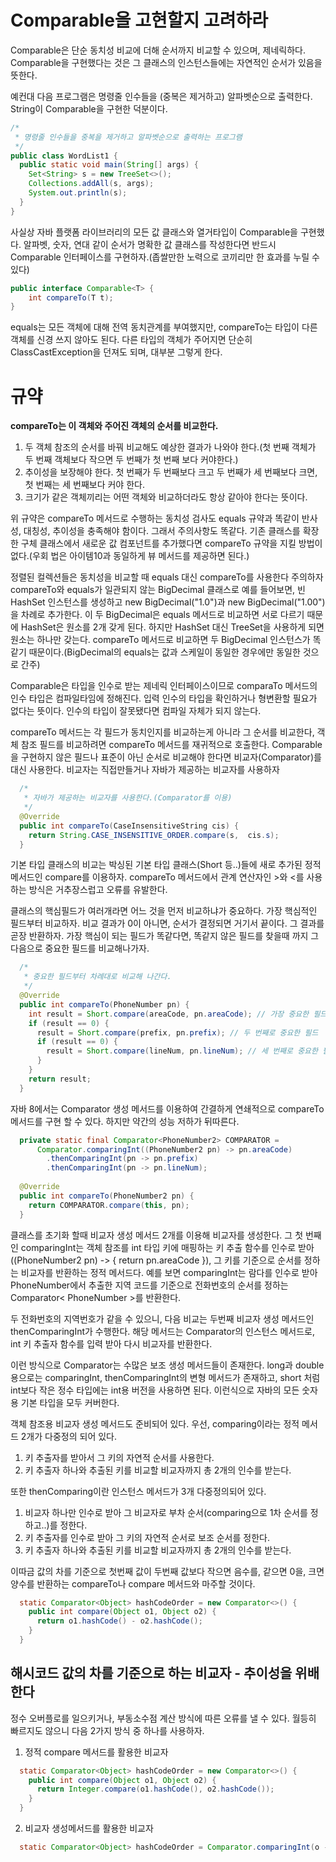 # Comparable을 고현할지 고려하라
Comparable은 단순 동치성 비교에 더해 순서까지 비교할 수 있으며, 제네릭하다. Comparable을 구현했다는 것은 그 클래스의 인스턴스들에는 자연적인 순서가 있음을 뜻한다.

예컨대 다음 프로그램은 명령줄 인수들을 (중복은 제거하고) 알파벳순으로 출력한다. String이 Comparable을 구현한 덕분이다.
```java
/*
 * 명령줄 인수들을 중복을 제거하고 알파벳순으로 출력하는 프로그램
 */
public class WordList1 {
  public static void main(String[] args) {
    Set<String> s = new TreeSet<>();
    Collections.addAll(s, args);
    System.out.println(s);
  }
}
```
사실상 자바 플랫폼 라이브러리의 모든 값 클래스와 열거타입이 Comparable을 구현했다. 알파벳, 숫자, 연대 같이 순서가 명확한 값 클래스를 작성한다면 반드시 Comparable 인터페이스를 구현하자.(좁쌀만한 노력으로 코끼리만 한 효과를 누릴 수 있다)
```java
public interface Comparable<T> {
    int compareTo(T t);
}
```
equals는 모든 객체에 대해 전역 동치관계를 부여했지만, compareTo는 타입이 다른 객체를 신경 쓰지 않아도 된다. 다른 타입의 객체가 주어지면 단순히 ClassCastException을 던져도 되며, 대부분 그렇게 한다.

# 규약
**compareTo는 이 객체와 주어진 객체의 순서를 비교한다.**
1. 두 객체 참조의 순서를 바꿔 비교해도 예상한 결과가 나와야 한다.(첫 번째 객체가 두 번째 객체보다 작으면 두 번째가 첫 번째 보다 커야한다.)
2. 추이성을 보장해야 한다. 첫 번째가 두 번째보다 크고 두 번째가 세 번째보다 크면, 첫 번째는 세 번째보다 커야 한다.
3. 크기가 같은 객체끼리는 어떤 객체와 비교하더라도 항상 같아야 한다는 뜻이다.

위 규약은 compareTo 메서드로 수행하는 동치성 검사도 equals 규약과 똑같이 반사성, 대칭성, 추이성을 충족해야 함이다. 그래서 주의사항도 똑같다. 기존 클래스를 확장한 구체 클래스에서 새로운 값 컴포넌트를 추가했다면 compareTo 규약을 지킬 방법이 없다.(우회 법은 아이템10과 동일하게 뷰 메서드를 제공하면 된다.)

정렬된 컬렉션들은 동치성을 비교할 때 equals 대신 compareTo를 사용한다 주의하자 compareTo와 equals가 일관되지 않는 BigDecimal 클래스로 예를 들어보면, 빈 HashSet 인스턴스를 생성하고 new BigDecimal("1.0")과 new BigDecimal("1.00")을 차례로 추가한다. 이 두 BigDecimal은 equals 메서드로 비교하면 서로 다르기 때문에 HashSet은 원소를 2개 갖게 된다. 하지만 HashSet 대신 TreeSet을 사용하게 되면 원소는 하나만 갖는다. compareTo 메서드로 비교하면 두 BigDecimal 인스턴스가 똑같기 때문이다.(BigDecimal의 equals는 값과 스케일이 동일한 경우에만 동일한 것으로 간주)

Comparable은 타입을 인수로 받는 제네릭 인터페이스이므로 comparaTo 메서드의 인수 타입은 컴파일타임에 정해진다. 입력 인수의 타입을 확인하거나 형변환할 필요가 없다는 뜻이다. 인수의 타입이 잘못됐다면 컴파일 자체가 되지 않는다.

compareTo 메서드는 각 필드가 동치인지를 비교하는게 아니라 그 순서를 비교한다, 객체 참조 필드를 비교하려면 compareTo 메서드를 재귀적으로 호출한다. Comparable을 구현하지 않은 필드나 표준이 아닌 순서로 비교해야 한다면 비교자(Comparator)를 대신 사용한다. 비교자는 직접만들거나 자바가 제공하는 비교자를 사용하자
```java
  /*
   * 자바가 제공하는 비교자를 사용한다.(Comparator를 이용)
   */
  @Override
  public int compareTo(CaseInsensitiveString cis) {
    return String.CASE_INSENSITIVE_ORDER.compare(s,  cis.s);
  }
```
기본 타입 클래스의 비교는 박싱된 기본 타입 클래스(Short 등..)들에 새로 추가된 정적 메서드인 compare를 이용하자. compareTo 메서드에서 관계 연산자인 >와 <를 사용하는 방식은 거추장스럽고 오류를 유발한다.

클래스의 핵심필드가 여러개라면 어느 것을 먼저 비교하냐가 중요하다. 가장 핵심적인 필드부터 비교하자. 비교 결과가 0이 아니면, 순서가 결정되면 거기서 끝이다. 그 결과를 곧장 반환하자. 가장 핵심이 되는 필드가 똑같다면, 똑같지 않은 필드를 찾을때 까지 그 다음으로 중요한 필드를 비교해나가자.
```java
  /*
   * 중요한 필드부터 차례대로 비교해 나간다.
   */
  @Override
  public int compareTo(PhoneNumber pn) {
    int result = Short.compare(areaCode, pn.areaCode); // 가장 중요한 필드
    if (result == 0) {
      result = Short.compare(prefix, pn.prefix); // 두 번째로 중요한 필드
      if (result == 0) {
        result = Short.compare(lineNum, pn.lineNum); // 세 번째로 중요한 필드
      }
    }
    return result;
  }
```
자바 8에서는 Comparator 생성 메서드를 이용하여 간결하게 연쇄적으로 compareTo 메서드를 구현 할 수 있다. 하지만 약간의 성능 저하가 뒤따른다.
```java
  private static final Comparator<PhoneNumber2> COMPARATOR = 
      Comparator.comparingInt((PhoneNumber2 pn) -> pn.areaCode)
        .thenComparingInt(pn -> pn.prefix)
        .thenComparingInt(pn -> pn.lineNum);
  
  @Override
  public int compareTo(PhoneNumber2 pn) {
    return COMPARATOR.compare(this, pn);
  }
```
클래스를 초기화 할때 비교자 생성 메서드 2개를 이용해 비교자를 생성한다. 그 첫 번째인 comparingInt는 객체 참조를 int 타입 키에 매핑하는 키 추출 함수를 인수로 받아((PhoneNumber2 pn) -> { return pn.areaCode }), 그 키를 기준으로 순서를 정하는 비교자를 반환하는 정적 메서드다. 예를 보면 comparingInt는 람다를 인수로 받아 PhoneNumber에서 추출한 지역 코드를 기준으로 전화번호의 순서를 정하는 Comparator< PhoneNumber >를 반환한다.

두 전화번호의 지역번호가 같을 수 있으니, 다음 비교는 두번째 비교자 생성 메서드인 thenComparingInt가 수행한다. 해당 메서드는 Comparator의 인스턴스 메서드로, int 키 추출자 함수를 입력 받아 다시 비교자를 반환한다.

이런 방식으로 Comparator는 수많은 보조 생성 메서드들이 존재한다. long과 double용으로는 comparingInt, thenComparingInt의 변형 메서드가 존재하고, short 처럼 int보다 작은 정수 타입에는 int용 버전을 사용하면 된다. 이런식으로 자바의 모든 숫자용 기본 타입을 모두 커버한다.

객체 참조용 비교자 생성 메서드도 준비되어 있다. 우선, comparing이라는 정적 메서드 2개가 다중정의 되어 있다.
1. 키 추출자를 받아서 그 키의 자연적 순서를 사용한다.
2. 키 추출자 하나와 추출된 키를 비교할 비교자까지 총 2개의 인수를 받는다.

또한 thenComparing이란 인스턴스 메서드가 3개 다중정의되어 있다.
1. 비교자 하나만 인수로 받아 그 비교자로 부차 순서(comparing으로 1차 순서를 정하고..)를 정한다.
2. 키 추출자를 인수로 받아 그 키의 자연적 순서로 보조 순서를 정한다.
3. 키 추출자 하나와 추출된 키를 비교할 비교자까지 총 2개의 인수를 받는다.

이따금 값의 차를 기준으로 첫번째 값이 두번째 값보다 작으면 음수를, 같으면 0을, 크면 양수를 반환하는 compareTo나 compare 메서드와 마주할 것이다.
```java
  static Comparator<Object> hashCodeOrder = new Comparator<>() {
    public int compare(Object o1, Object o2) {
      return o1.hashCode() - o2.hashCode();
    }
  }
```
## 해시코드 값의 차를 기준으로 하는 비교자 - 추이성을 위배한다
정수 오버플로를 일으키거나, 부동소수점 계산 방식에 따른 오류를 낼 수 있다. 월등히 빠르지도 않으니 다음 2가지 방식 중 하나를 사용하자.
1. 정적 compare 메서드를 활용한 비교자
```java
  static Comparator<Object> hashCodeOrder = new Comparator<>() {
    public int compare(Object o1, Object o2) {
      return Integer.compare(o1.hashCode(), o2.hashCode());
    }
  }
```
2. 비교자 생성메서드를 활용한 비교자
```java
  static Comparator<Object> hashCodeOrder = Comparator.comparingInt(o -> o.hashCode());
```